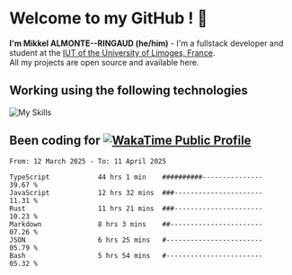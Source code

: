 # Welcome to my GitHub ! 🌃

**I'm Mikkel ALMONTE--RINGAUD (he/him)** - I'm a fullstack developer and student at the [IUT of the University of Limoges, France](https://iut.unilim.fr). \
All my projects are open source and available here.

## Working using the following technologies

![My Skills](https://skillicons.dev/icons?i=solidjs,pnpm,nodejs,ts,js,vercel,netlify,html,css,rust,astro,git,vue,md,electron,figma,github,bash,bun,cloudflare,py,tailwind,nginx,npm,tauri,vite,zig,yarn,windicss,dart,flutter,kotlin&theme=dark)

## Been coding for [![WakaTime Public Profile](https://wakatime.com/badge/user/0839e595-e07a-435c-8d59-ed95f2a3d6dd.svg?style=flat-square)](https://wakatime.com/@0839e595-e07a-435c-8d59-ed95f2a3d6dd)

<!--START_SECTION:waka-->

```plain
From: 12 March 2025 - To: 11 April 2025

TypeScript            44 hrs 1 min    ##########---------------   39.67 %
JavaScript            12 hrs 32 mins  ###----------------------   11.31 %
Rust                  11 hrs 21 mins  ###----------------------   10.23 %
Markdown              8 hrs 3 mins    ##-----------------------   07.26 %
JSON                  6 hrs 25 mins   #------------------------   05.79 %
Bash                  5 hrs 54 mins   #------------------------   05.32 %
```

<!--END_SECTION:waka-->

